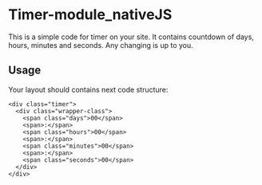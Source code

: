 # Timer-module_nativeJS
  This is a simple code for timer on your site. It contains countdown of days, hours, minutes and seconds. Any changing is up to you.
## Usage
  Your layout should contains next code structure:
```
<div class="timer">
  <div class="wrapper-class">
    <span class="days">00</span>
    <span>:</span>
    <span class="hours">00</span>
    <span>:</span>
    <span class="minutes">00</span>
    <span>:</span>
    <span class="seconds">00</span>
  </div>
</div>
```

